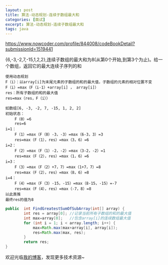 ```yaml
---
layout: post
title: 算法-动态规划-连续子数组最大和
categories: [面试]
excerpt: 算法-动态规划-连续子数组最大和
tags: java
---
```

https://www.nowcoder.com/profile/844008/codeBookDetail?submissionId=1519441

{6,-3,-2,7,-15,1,2,2},连续子数组的最大和为8(从第0个开始,到第3个为止)。给一个数组，返回它的最大连续子序列的和

```text
使用动态规划
F（i）：以array[i]为末尾元素的子数组的和的最大值，子数组的元素的相对位置不变
F（i）=max（F（i-1）+array[i] ， array[i]）
res：所有子数组的和的最大值
res=max（res，F（i））

如数组[6, -3, -2, 7, -15, 1, 2, 2]
初始状态：
    F（0）=6
    res=6
i=1：
    F（1）=max（F（0）-3，-3）=max（6-3，3）=3
    res=max（F（1），res）=max（3，6）=6
i=2：
    F（2）=max（F（1）-2，-2）=max（3-2，-2）=1
    res=max（F（2），res）=max（1，6）=6
i=3：
    F（3）=max（F（2）+7，7）=max（1+7，7）=8
    res=max（F（2），res）=max（8，6）=8
i=4：
    F（4）=max（F（3）-15，-15）=max（8-15，-15）=-7
    res=max（F（4），res）=max（-7，8）=8
以此类推
最终res的值为8
```

```java
public  int FindGreatestSumOfSubArray(int[] array) {
        int res = array[0]; //记录当前所有子数组的和的最大值
        int max=array[0];   //包含array[i]的连续数组最大值
        for (int i = 1; i < array.length; i++) {
            max=Math.max(max+array[i], array[i]);
            res=Math.max(max, res);
        }
        return res;
}
```

欢迎光临[我的博客](http://www.wangtianyi.top/?utm_source=github&utm_medium=github)，发现更多技术资源~
